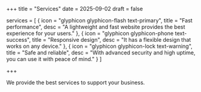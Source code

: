+++
title = "Services"
date = 2025-09-02
draft = false

services = [
  { icon = "glyphicon glyphicon-flash text-primary", title = "Fast performance", desc = "A lightweight and fast website provides the best experience for your users." },
  { icon = "glyphicon glyphicon-phone text-success", title = "Responsive design", desc = "It has a flexible design that works on any device." },
  { icon = "glyphicon glyphicon-lock text-warning", title = "Safe and reliable", desc = "With advanced security and high uptime, you can use it with peace of mind." }
]


+++

We provide the best services to support your business.
